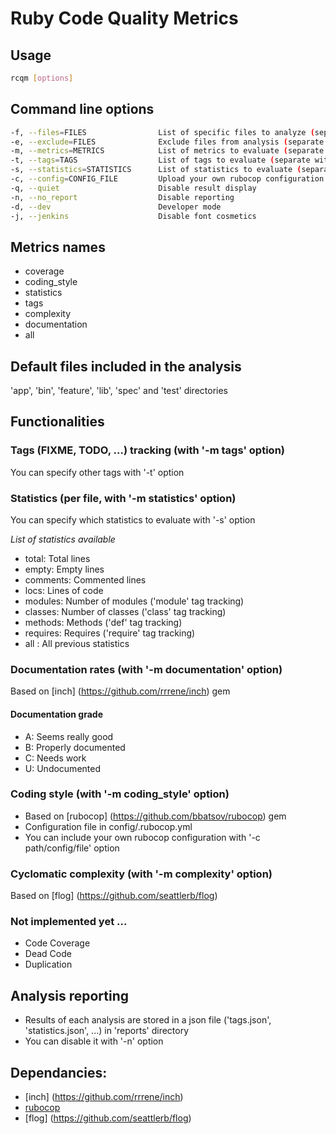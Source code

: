 # Ruby Code Quality Metrics

## Usage

```bash
rcqm [options]
```

## Command line options

```bash
-f, --files=FILES                List of specific files to analyze (separate with ',')
-e, --exclude=FILES              Exclude files from analysis (separate with ',')
-m, --metrics=METRICS            List of metrics to evaluate (separate with ',')
-t, --tags=TAGS                  List of tags to evaluate (separate with ',')
-s, --statistics=STATISTICS      List of statistics to evaluate (separate with ',')
-c, --config=CONFIG_FILE         Upload your own rubocop configuration file
-q, --quiet                      Disable result display
-n, --no_report                  Disable reporting
-d, --dev                        Developer mode
-j, --jenkins                    Disable font cosmetics
```

## Metrics names
- coverage 
- coding_style 
- statistics
- tags
- complexity 
- documentation
- all

## Default files included in the analysis

'app', 'bin', 'feature', 'lib', 'spec' and 'test' directories

## Functionalities

### Tags (FIXME, TODO, ...) tracking (with '-m tags' option)

You can specify other tags with '-t' option

### Statistics (per file, with '-m statistics' option)

You can specify which statistics to evaluate with '-s' option

*List of statistics available*
- total: Total lines
- empty: Empty lines
- comments: Commented lines
- locs: Lines of code
- modules: Number of modules ('module' tag tracking)
- classes: Number of classes ('class' tag tracking) 
- methods: Methods ('def' tag tracking)
- requires: Requires ('require' tag tracking)
- all : All previous statistics

### Documentation rates (with '-m documentation' option)

Based on [inch] (https://github.com/rrrene/inch) gem

#### Documentation grade
- A: Seems really good
- B: Properly documented
- C: Needs work
- U: Undocumented

### Coding style (with '-m coding_style' option)

- Based on [rubocop] (https://github.com/bbatsov/rubocop) gem
- Configuration file in config/.rubocop.yml
- You can include your own rubocop configuration with '-c path/config/file' option

### Cyclomatic complexity (with '-m complexity' option)

Based on [flog] (https://github.com/seattlerb/flog)

### Not implemented yet ...
- Code Coverage
- Dead Code
- Duplication

## Analysis reporting

- Results of each analysis are stored in a json file ('tags.json', 'statistics.json', ...)  in 'reports' directory
- You can disable it with '-n' option

## Dependancies:
* [inch] (https://github.com/rrrene/inch)
* [rubocop](https://github.com/bbatsov/rubocop)
* [flog] (https://github.com/seattlerb/flog)
